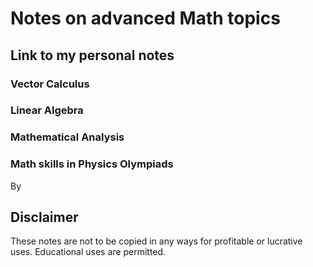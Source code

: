 # Notes on advanced Math topics

## Link to my personal notes

### Vector Calculus

### Linear Algebra

### Mathematical Analysis

### Math skills in Physics Olympiads
By 

## Disclaimer

These notes are not to be copied in any ways for profitable or lucrative uses. Educational uses are permitted.
